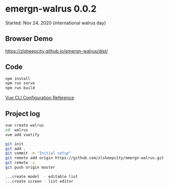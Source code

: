 # emergn-walrus 0.0.2
Started: Nov 24, 2020 (international walrus day)

## Browser Demo
https://zlsheepcity.github.io/emergn-walrus/dist/


## Code


```BASH
npm install
npm run serve
npm run build
```
[Vue CLI Configuration Reference](https://cli.vuejs.org/config/)


## Project log


```BASH
vue create walrus
cd  walrus
vue add vuetify

git init
git add .
git commit -m "Initial setup"
git remote add origin https://github.com/zlsheepcity/emergn-walrus.git
git remote -v
git push origin master

...create model  - editable list
...create screen - list editor
```
